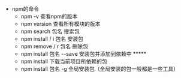 - npm的命令
  - npm -v 查看npm的版本
  - npm version 查看所有模块的版本
  - npm search 包名 搜索包
  - npm install / i 包名 安装包
  - npm remove / r 包名 删除包
  - npm install 包名 --save 安装包并添加到依赖中 *****
  - npm install 下载当前项目所依赖的包
  - npm install 包名 -g 全局安装包（全局安装的包一般都是一些工具）